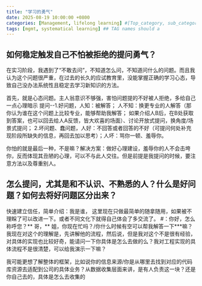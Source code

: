```yaml
---
title: "学习的勇气"
date: 2025-08-19 10:00:00 +0800
categories: [Management, lifelong learning] #[Top_category, sub_category]
tags: [mgmt, systematical learning] ## TAG names should a
---
```

## 如何稳定触发自己不怕被拒绝的提问勇气？
在实习阶段，我遇到了“不敢去问”，不知道怎么问，不知道问什么的问题。而且我认为这个问题很严重，在过去的长久的应试教育里，没能掌握正确的学习心态，导致自己没办法系统性且稳定去学习新知识的方法。

首先，就是心态问题。主人翁意识不够强，害怕问题提的不好被人拒绝，多给自己一点心理暗示
提问--1.好问题，人知：被解答； 人不知：换更专业的人解答（那你认为谁在这个问题上比较专业，能够帮助我解答； 如果介绍人B后，在B处获取到答案，也可以回去给人A反馈，皆大欢喜的场面）、讨论开放式提问，换角度/场景式提问； 2.坏问题、蠢问题，人好：不回答或者回答的不好（可提问何处补充现阶段所缺失的信息，再回去加以思考）；人坏：骂你一顿、羞辱你。

你怕的就是最后一种，不是嘛？解决方案：做好心理建设，羞辱你的人不会击垮你，反而体现其丑陋的心理，可以不与此人交往。但是前提是我提问的时候，要注意方法以及尊重别人。

## 怎么提问，尤其是和不认识、不熟悉的人？什么是好问题？如何去将好问题区分出来？
快速建立信任，简单介绍：我是谁，
这里现在只做最简单的随拿随用，如果被不理睬了可以改进一下。或者不同文化下就得自己体会了多交流了。
#：你好，怎么称呼您？** 哥，** 姐，你现在忙吗？/你什么时候有空可以帮我解答一下***嘛？ 我现在对这个的理解是，先讲解他的流程，然后说，但是我对这个不是很有经验，对具体的实现也比较好奇，能请问一下你具体是怎么去做的么？我对工程实现的具体流程不是很清楚，可以给我演示一下嘛？

我可能更想了解整体的框架，比如说你的信息来源/你是从哪里去找到对应的代码库资源去适配到公司的具体业务？从数据收集层面来讲，是有人负责这一块？还是你自己去的，具体是怎么去收集的